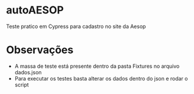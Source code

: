 # autoAESOP
Teste pratico em Cypress para cadastro no site da Aesop

# Observações
- A massa de teste está presente dentro da pasta Fixtures no arquivo dados.json
- Para executar os testes basta alterar os dados dentro do json e rodar o script
